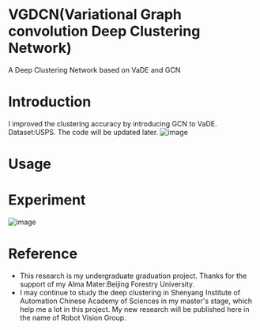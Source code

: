 # VGDCN(Variational Graph convolution Deep Clustering Network)
A Deep Clustering Network based on VaDE and GCN

# Introduction
I improved the clustering accuracy by introducing GCN to VaDE. Dataset:USPS. The code will be updated later.
![image](https://github.com/BJFUWDW/VGDCN-A-Deep-Clustering-Network-based-on-VaDE-and-GCN/blob/main/images/overallframe.png)

# Usage


# Experiment

![image](https://github.com/BJFUWDW/VGDCN-A-Deep-Clustering-Network-based-on-VaDE-and-GCN/blob/main/images/paper_exp2.png)

# Reference
 - This research is my undergraduate graduation project. Thanks for the support of my Alma Mater:Beijing Forestry University.
 - I may continue to study the deep clustering in Shenyang Institute of Automation Chinese Academy of Sciences in my master's stage, which help me a lot in this project. My new research will be published here in the name of Robot Vision Group.
